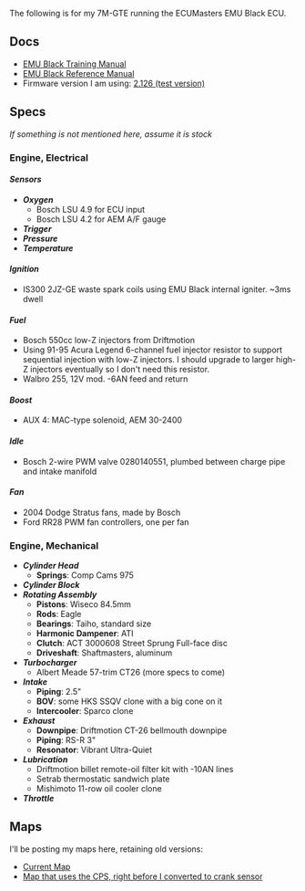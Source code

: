 The following is for my 7M-GTE running the ECUMasters EMU Black ECU.

## Docs
- [EMU Black Training Manual](https://drive.google.com/file/d/1-_NAlyTh8-dYGTJImPhoPie9wzJ2CXCW/view)
- [EMU Black Reference Manual](https://drive.google.com/file/d/1EdAFo1TTJCEsH4Wx4Oo1ipDlBnCn-KV1/view?usp=sharing)
- Firmware version I am using: [2.126 (test version)](https://www.ecumaster.com/files/EMU_BLACK/EMUBlackSetup_2_136.exe)

## Specs
*If something is not mentioned here, assume it is stock*
### Engine, Electrical
#### ***Sensors*** 
- ***Oxygen***
	- Bosch LSU 4.9 for ECU input
	- Bosch LSU 4.2 for AEM A/F gauge
- ***Trigger***
- ***Pressure***
- ***Temperature***
#### ***Ignition***
- IS300 2JZ-GE waste spark coils using EMU Black internal igniter. ~3ms dwell
#### ***Fuel***
- Bosch 550cc low-Z injectors from Driftmotion
- Using 91-95 Acura Legend 6-channel fuel injector resistor to support sequential injection with low-Z injectors. I should upgrade to larger high-Z injectors eventually so I don't need this resistor.
- Walbro 255, 12V mod. -6AN feed and return
#### ***Boost***
- AUX 4: MAC-type solenoid, AEM 30-2400
#### ***Idle***
- Bosch 2-wire PWM valve 0280140551, plumbed between charge pipe and intake manifold
#### ***Fan***
- 2004 Dodge Stratus fans, made by Bosch
- Ford RR28 PWM fan controllers, one per fan

### Engine, Mechanical
- ***Cylinder Head***
	- **Springs**: Comp Cams 975
- ***Cylinder Block***
- ***Rotating Assembly***
	- **Pistons**: Wiseco 84.5mm
	- **Rods**: Eagle
	- **Bearings**: Taiho, standard size
	- **Harmonic Dampener**: ATI
	- **Clutch**: ACT 3000608 Street Sprung Full-face disc
	- **Driveshaft**: Shaftmasters, aluminum
- ***Turbocharger***
	- Albert Meade 57-trim CT26 (more specs to come)
- ***Intake***
	- **Piping**: 2.5"
	- **BOV**: some HKS SSQV clone with a big cone on it
	- **Intercooler**: Sparco clone
- ***Exhaust***
	- **Downpipe**: Driftmotion CT-26 bellmouth downpipe
	- **Piping**: RS-R 3"
	- **Resonator**: Vibrant Ultra-Quiet
- ***Lubrication***
	- Driftmotion billet remote-oil filter kit with -10AN lines
	- Setrab thermostatic sandwich plate
	- Mishimoto 11-row oil cooler clone
- ***Throttle***

## Maps
I'll be posting my maps here, retaining old versions:

- [Current Map]()
- [Map that uses the CPS, right before I converted to crank sensor](https://drive.google.com/file/d/1FK16yyCmr4FRjlpco8270ERvDUU3UBYU/view?usp=sharing) 

